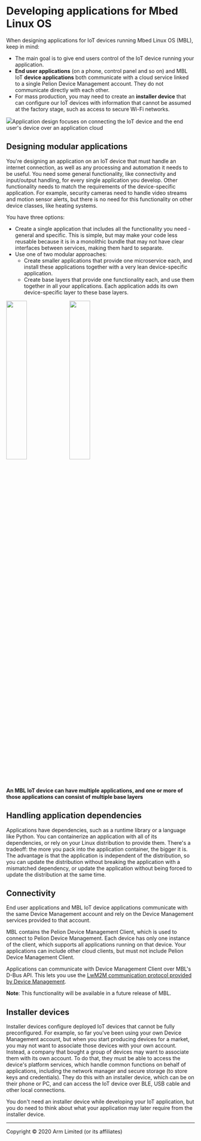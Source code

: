 # Developing applications for Mbed Linux OS

When designing applications for IoT devices running Mbed Linux OS (MBL), keep in mind:

* The main goal is to give end users control of the IoT device running your application.
* **End user applications** (on a phone, control panel and so on) and MBL IoT **device applications** both communicate with a cloud service linked to a single Pelion Device Management account. They do not communicate directly with each other.
* For mass production, you may need to create an **installer device** that can configure our IoT devices with information that cannot be assumed at the factory stage, such as access to secure Wi-Fi networks.

<span class="images">![](https://s3-us-west-2.amazonaws.com/mbed-linux-os-docs-images/applications_map_highlight.png)<span>Application design focuses on connecting the IoT device and the end user's device over an application cloud</span></span>

## Designing modular applications

You're designing an application on an IoT device that must handle an internet connection, as well as any processing and automation it needs to be useful. You need some general functionality, like connectivity and input/output handling, for every single application you develop. Other functionality needs to match the requirements of the device-specific application. For example, security cameras need to handle video streams and motion sensor alerts, but there is no need for this functionality on other device classes, like heating systems.

You have three options:

* Create a single application that includes all the functionality you need - general and specific. This is simple, but may make your code less reusable because it is in a monolithic bundle that may not have clear interfaces between services, making them hard to separate.
* Use one of two modular approaches:
    * Create smaller applications that provide one microservice each, and install these applications together with a very lean device-specific application.
    * Create base layers that provide one functionality each, and use them together in all your applications. Each application adds its own device-specific layer to these base layers.

<img src="https://s3-us-west-2.amazonaws.com/mbed-linux-os-docs-images/multi_apps.png" width="33%" align="left" />

<img src="https://s3-us-west-2.amazonaws.com/mbed-linux-os-docs-images/application_from_layers.png" width="33%" />

**An MBL IoT device can have multiple applications, and one or more of those applications can consist of multiple base layers**

## Handling application dependencies

Applications have dependencies, such as a runtime library or a language like Python. You can containerize an application with all of its dependencies, or rely on your Linux distribution to provide them. There's a tradeoff: the more you pack into the application container, the bigger it is. The advantage is that the application is independent of the distribution, so you can update the distribution without breaking the application with a mismatched dependency, or update the application without being forced to update the distribution at the same time.

## Connectivity

End user applications and MBL IoT device applications communicate with the same Device Management account and rely on the Device Management services provided to that account.

MBL contains the Pelion Device Management Client, which is used to connect to Pelion Device Management. Each device has only one instance of the client, which supports all applications running on that device. Your applications can include other cloud clients, but must not include Pelion Device Management Client.

Applications can communicate with Device Management Client over MBL's D-Bus API. This lets you use the [LwM2M communication protocol provided by Device Management](https://www.pelion.com/docs/device-management/latest/introduction/management-services-and-protocols.html).

<span class="notes">**Note**: This functionality will be available in a future release of MBL.</span>

## Installer devices

Installer devices configure deployed IoT devices that cannot be fully preconfigured. For example, so far you've been using your own Device Management account, but when you start producing devices for a market, you may not want to associate those devices with your own account. Instead, a company that bought a group of devices may want to associate them with its own account. To do that, they must be able to access the device's platform services, which handle common functions on behalf of applications, including the network manager and secure storage (to store keys and credentials). They do this with an installer device, which can be on their phone or PC, and can access the IoT device over BLE, USB cable and other local connections.

You don't need an installer device while developing your IoT application, but you do need to think about what your application may later require from the installer device.


***

Copyright © 2020 Arm Limited (or its affiliates)
